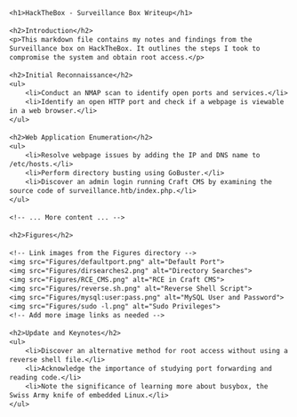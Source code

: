 <!DOCTYPE html>
<html lang="en">

<head>
    <meta charset="UTF-8">
    <meta name="viewport" content="width=device-width, initial-scale=1.0">
    <title>HackTheBox - Surveillance Box Writeup</title>
</head>

<body>

    <h1>HackTheBox - Surveillance Box Writeup</h1>

    <h2>Introduction</h2>
    <p>This markdown file contains my notes and findings from the Surveillance box on HackTheBox. It outlines the steps I took to compromise the system and obtain root access.</p>

    <h2>Initial Reconnaissance</h2>
    <ul>
        <li>Conduct an NMAP scan to identify open ports and services.</li>
        <li>Identify an open HTTP port and check if a webpage is viewable in a web browser.</li>
    </ul>

    <h2>Web Application Enumeration</h2>
    <ul>
        <li>Resolve webpage issues by adding the IP and DNS name to /etc/hosts.</li>
        <li>Perform directory busting using GoBuster.</li>
        <li>Discover an admin login running Craft CMS by examining the source code of surveillance.htb/index.php.</li>
    </ul>

    <!-- ... More content ... -->

    <h2>Figures</h2>

    <!-- Link images from the Figures directory -->
    <img src="Figures/defaultport.png" alt="Default Port">
    <img src="Figures/dirsearches2.png" alt="Directory Searches">
    <img src="Figures/RCE_CMS.png" alt="RCE in Craft CMS">
    <img src="Figures/reverse.sh.png" alt="Reverse Shell Script">
    <img src="Figures/mysql:user:pass.png" alt="MySQL User and Password">
    <img src="Figures/sudo -l.png" alt="Sudo Privileges">
    <!-- Add more image links as needed -->

    <h2>Update and Keynotes</h2>
    <ul>
        <li>Discover an alternative method for root access without using a reverse shell file.</li>
        <li>Acknowledge the importance of studying port forwarding and reading code.</li>
        <li>Note the significance of learning more about busybox, the Swiss Army knife of embedded Linux.</li>
    </ul>

</body>

</html>

